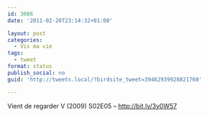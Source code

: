 ```yaml
---
id: 3086
date: '2011-02-20T23:14:32+01:00'

layout: post
categories:
  - Vis ma vie
tags:
  - tweet
format: status
publish_social: no
guid: 'http://tweets.local/?birdsite_tweet=39462939928821760'

---
```


Vient de regarder V (2009) S02E05 – http://bit.ly/3y0W57